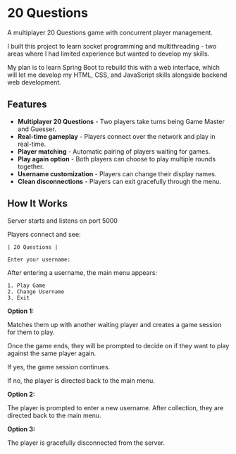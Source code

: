 
# 20 Questions

A multiplayer 20 Questions game with concurrent player management.

I built this project to learn socket programming and multithreading - two areas where I had limited experience but wanted to develop my skills.

My plan is to learn Spring Boot to rebuild this with a web interface, which will let me develop my HTML, CSS, and JavaScript skills alongside backend web development.

## Features

* **Multiplayer 20 Questions** - Two players take turns being Game Master and Guesser.
* **Real-time gameplay** - Players connect over the network and play in real-time.
* **Player matching** - Automatic pairing of players waiting for games.
* **Play again option** - Both players can choose to play multiple rounds together.
* **Username customization** - Players can change their display names.
* **Clean disconnections** - Players can exit gracefully through the menu.

## How It Works

Server starts and listens on port 5000  

Players connect and see:

    | 20 Questions |
  
    Enter your username: 

After entering a username, the main menu appears:

    1. Play Game
    2. Change Username  
    3. Exit

**Option 1:**

Matches them up with another waiting player and creates a game session for them to play.

Once the game ends, they will be prompted to decide on if they want to play against the same player again.

If yes, the game session continues.

If no, the player is directed back to the main menu.

**Option 2:**

The player is prompted to enter a new username. After collection, they are directed back to the main menu.

**Option 3:**

The player is gracefully disconnected from the server.

